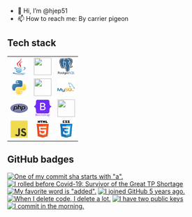 - 👋 Hi, I’m @hjep51
- 📫 How to reach me: By carrier pigeon

## Tech stack

| | | |
|-|-|-|
|[<img src="https://raw.githubusercontent.com/devicons/devicon/master/icons/java/java-original.svg" width="40" height="40">](https://www.java.com)|[<img src="https://www.vectorlogo.zone/logos/springio/springio-icon.svg" width="40" height="40">](https://spring.io/)|[<img src="https://raw.githubusercontent.com/devicons/devicon/master/icons/postgresql/postgresql-original-wordmark.svg" width="40" height="40">](https://www.postgresql.org)|
|[<img src="https://raw.githubusercontent.com/devicons/devicon/master/icons/python/python-original.svg" width="40" height="40">](https://www.python.org)|[<img src="https://www.vectorlogo.zone/logos/graphql/graphql-icon.svg" width="40" height="40">](https://graphql.org)|[<img src="https://raw.githubusercontent.com/devicons/devicon/master/icons/mysql/mysql-original-wordmark.svg" width="40" height="40">](https://www.mysql.com/)|
|[<img src="https://raw.githubusercontent.com/devicons/devicon/master/icons/php/php-original.svg" width="40" height="40">](https://www.php.net)|[<img src="https://raw.githubusercontent.com/devicons/devicon/master/icons/bootstrap/bootstrap-plain-wordmark.svg" width="40" height="40">](https://getbootstrap.com)|[<img src="https://www.vectorlogo.zone/logos/git-scm/git-scm-icon.svg" width="40" height="40">](https://git-scm.com/)|
|[<img src="https://raw.githubusercontent.com/devicons/devicon/master/icons/javascript/javascript-original.svg" width="40" height="40">](https://developer.mozilla.org/en-US/docs/Web/JavaScript)|[<img src="https://raw.githubusercontent.com/devicons/devicon/master/icons/html5/html5-original-wordmark.svg" width="40" height="40">](https://www.w3.org/html/)|[<img src="https://raw.githubusercontent.com/devicons/devicon/master/icons/css3/css3-original-wordmark.svg" width="40" height="40">](https://www.w3schools.com/css/)|

## GitHub badges
<!-- my-badges start -->
<a href="my-badges/a-commit.md"><img src="https://my-badges.github.io/my-badges/a-commit.png" alt="One of my commit sha starts with &quot;a&quot;." title="One of my commit sha starts with &quot;a&quot;." width="64"></a>
<a href="my-badges/covid-19.md"><img src="https://my-badges.github.io/my-badges/covid-19.png" alt="I rolled before Covid-19: Survivor of the Great TP Shortage" title="I rolled before Covid-19: Survivor of the Great TP Shortage" width="64"></a>
<a href="my-badges/favorite-word.md"><img src="https://my-badges.github.io/my-badges/favorite-word.png" alt="My favorite word is &quot;added&quot;." title="My favorite word is &quot;added&quot;." width="64"></a>
<a href="my-badges/github-anniversary-5.md"><img src="https://my-badges.github.io/my-badges/github-anniversary-5.png" alt="I joined GitHub 5 years ago." title="I joined GitHub 5 years ago." width="64"></a>
<a href="my-badges/mass-delete-commit.md"><img src="https://my-badges.github.io/my-badges/mass-delete-commit.png" alt="When I delete code, I delete a lot." title="When I delete code, I delete a lot." width="64"></a>
<a href="my-badges/public-keys-2.md"><img src="https://my-badges.github.io/my-badges/public-keys-2.png" alt="I have two public keys" title="I have two public keys" width="64"></a>
<a href="my-badges/morning-commits.md"><img src="https://my-badges.github.io/my-badges/morning-commits.png" alt="I commit in the morning." title="I commit in the morning." width="64"></a>
<!-- my-badges end -->